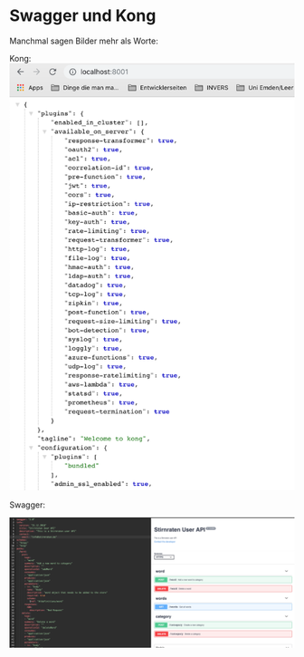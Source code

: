 # Swagger und Kong

Manchmal sagen Bilder mehr als Worte: 

Kong:
![kong](images/kong.png "kong")

Swagger:

![Swagger](images/swagger.png "Swagger")

